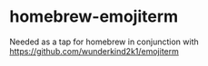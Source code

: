 # homebrew-emojiterm
Needed as a tap for homebrew in conjunction with https://github.com/wunderkind2k1/emojiterm
